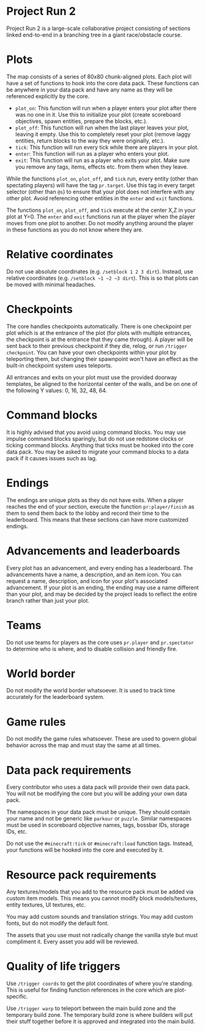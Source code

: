# Project Run 2
Project Run 2 is a large-scale collaborative project consisting of sections linked end-to-end in a branching tree in a giant race/obstacle course.

# Plots
The map consists of a series of 80x80 chunk-aligned plots. Each plot will have a set of functions to hook into the core data pack. These functions can be anywhere in your data pack and have any name as they will be referenced explicitly by the core.

- `plot_on`: This function will run when a player enters your plot after there was no one in it. Use this to initialize your plot (create scoreboard objectives, spawn entities, prepare the blocks, etc.).
- `plot_off`: This function will run when the last player leaves your plot, leaving it empty. Use this to completely reset your plot (remove laggy entities, return blocks to the way they were originally, etc.).
- `tick`: This function will run every tick while there are players in your plot.
- `enter`: This function will run as a player who enters your plot.
- `exit`: This function will run as a player who exits your plot. Make sure you remove any tags, items, effects etc. from them when they leave.

While the functions `plot_on`, `plot_off`, and `tick` run, every entity (other than spectating players) will have the tag `pr.target`. Use this tag in every target selector (other than `@s`) to ensure that your plot does not interfere with any other plot. Avoid referencing other entities in the `enter` and `exit` functions.

The functions `plot_on`, `plot_off`, and `tick` execute at the center X,Z in your plot at Y=0. The `enter` and `exit` functions run at the player when the player moves from one plot to another. Do not modify anything around the player in these functions as you do not know where they are.

# Relative coordinates
Do not use absolute coordinates (e.g. `/setblock 1 2 3 dirt`). Instead, use relative coordinates (e.g. `/setblock ~1 ~2 ~3 dirt`). This is so that plots can be moved with minimal headaches.

# Checkpoints
The core handles checkpoints automatically. There is one checkpoint per plot which is at the entrance of the plot (for plots with multiple entrances, the checkpoint is at the entrance that they came through). A player will be sent back to their previous checkpoint if they die, relog, or run `/trigger checkpoint`. You can have your own checkpoints within your plot by teleporting them, but changing their spawnpoint won't have an effect as the built-in checkpoint system uses teleports.

All entrances and exits on your plot must use the provided doorway templates, be aligned to the horizontal center of the walls, and be on one of the following Y values: 0, 16, 32, 48, 64.

# Command blocks
It is highly advised that you avoid using command blocks. You may use impulse command blocks sparingly, but do not use redstone clocks or ticking command blocks. Anything that ticks must be hooked into the core data pack. You may be asked to migrate your command blocks to a data pack if it causes issues such as lag.

# Endings
The endings are unique plots as they do not have exits. When a player reaches the end of your section, execute the function `pr:player/finish` as them to send them back to the lobby and record their time to the leaderboard. This means that these sections can have more customized endings.

# Advancements and leaderboards
Every plot has an advancement, and every ending has a leaderboard. The advancements have a name, a description, and an item icon. You can request a name, description, and icon for your plot's associated advancement. If your plot is an ending, the ending may use a name different than your plot, and may be decided by the project leads to reflect the entire branch rather than just your plot.

# Teams
Do not use teams for players as the core uses `pr.player` and `pr.spectator` to determine who is where, and to disable collision and friendly fire.

# World border
Do not modify the world border whatsoever. It is used to track time accurately for the leaderboard system.

# Game rules
Do not modify the game rules whatsoever. These are used to govern global behavior across the map and must stay the same at all times.

# Data pack requirements
Every contributor who uses a data pack will provide their own data pack. You will not be modifying the core but you will be adding your own data pack.

The namespaces in your data pack must be unique. They should contain your name and not be generic like `parkour` or `puzzle`. Similar namespaces must be used in scoreboard objective names, tags, bossbar IDs, storage IDs, etc.

Do not use the `#minecraft:tick` or `#minecraft:load` function tags. Instead, your functions will be hooked into the core and executed by it.

# Resource pack requirements
Any textures/models that you add to the resource pack must be added via custom item models. This means you cannot modify block models/textures, entity textures, UI textures, etc.

You may add custom sounds and translation strings. You may add custom fonts, but do not modify the default font.

The assets that you use must not radically change the vanilla style but must compliment it. Every asset you add will be reviewed.

# Quality of life triggers
Use `/trigger coords` to get the plot coordinates of where you're standing. This is useful for finding function references in the core which are plot-specific.

Use `/trigger warp` to teleport between the main build zone and the temporary build zone. The temporary build zone is where builders will put their stuff together before it is approved and integrated into the main build.